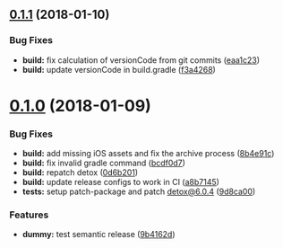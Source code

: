 <a name="0.1.1"></a>
## [0.1.1](https://github.com/akhenda/WAPI/compare/v0.1.0...v0.1.1) (2018-01-10)


### Bug Fixes

* **build:** fix calculation of versionCode from git commits ([eaa1c23](https://github.com/akhenda/WAPI/commit/eaa1c23))
* **build:** update versionCode in build.gradle ([f3a4268](https://github.com/akhenda/WAPI/commit/f3a4268))

<a name="0.1.0"></a>
# [0.1.0](https://github.com/akhenda/WAPI/compare/v0.0.1...v0.1.0) (2018-01-09)


### Bug Fixes

* **build:** add missing iOS assets and fix the archive process ([8b4e91c](https://github.com/akhenda/WAPI/commit/8b4e91c))
* **build:** fix invalid gradle command ([bcdf0d7](https://github.com/akhenda/WAPI/commit/bcdf0d7))
* **build:** repatch detox ([0d6b201](https://github.com/akhenda/WAPI/commit/0d6b201))
* **build:** update release configs to work in CI ([a8b7145](https://github.com/akhenda/WAPI/commit/a8b7145))
* **tests:** setup patch-package and patch detox@6.0.4 ([9d8ca00](https://github.com/akhenda/WAPI/commit/9d8ca00))


### Features

* **dummy:** test semantic release ([9b4162d](https://github.com/akhenda/WAPI/commit/9b4162d))

